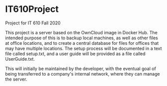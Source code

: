 # IT610Project
Project for IT 610 Fall 2020

This project is a server based on the OwnCloud image in Docker Hub.  The intended purpose of this is to backup local machines, as well as other files at office locations, and to create a central database for files for offices that may have multiple locations.  The setup process will be documented in a text file called setup.txt, and a user guide will be provided as a file called UserGuide.txt.

This will initially be maintained by the developer, with the eventual goal of being transferred to a company's internal network, where they can manage the server.
